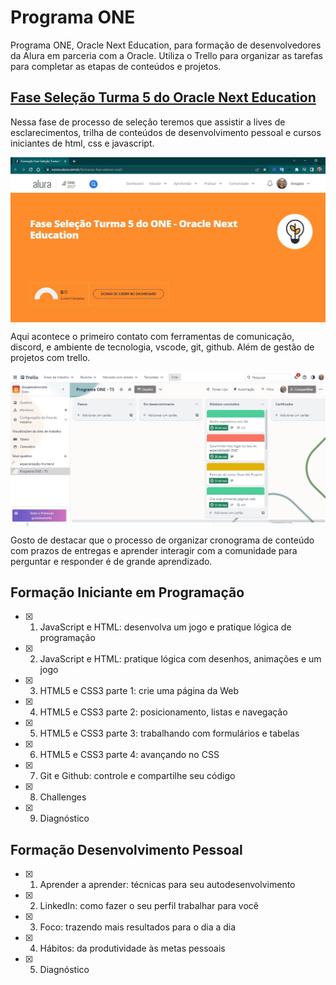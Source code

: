 # Programa ONE

Programa ONE, Oracle Next Education, para formação de desenvolvedores da Alura em parceria com a Oracle.
Utiliza o Trello para organizar as tarefas para completar as etapas de conteúdos e projetos.

## [Fase Seleção Turma 5 do Oracle Next Education](https://cursos.alura.com.br/formacao-fase-selecao-one5)

Nessa fase de processo de seleção teremos que assistir a lives de esclarecimentos, trilha de conteúdos de desenvolvimento pessoal e cursos iniciantes de html, css e javascript.

<p align="center" style="display: flex; align-items: flex-start; justify-content: center;">
  <img alt="programa-one" title="#programa-one" src="./.github/Fase_Selecao_Turma_5_Oracle_Next_Education-1.jpg" width="600px"> 
</p> 

Aqui acontece o primeiro contato com ferramentas de comunicação, discord, e ambiente de tecnologia, vscode, git, github. Além de gestão de projetos com trello. 

<p align="center" style="display: flex; align-items: flex-start; justify-content: center;">
  <img alt="programa-one" title="#programa-one" src="./.github/trello_Fase_Selecao_Turma_5_Oracle_Next_Education-1.jpg" width="600px"> 
</p> 

Gosto de destacar que o processo de organizar cronograma de conteúdo com prazos de entregas e aprender interagir com a comunidade para perguntar e responder é de grande aprendizado. 

## Formação Iniciante em Programação

- [x] 1. JavaScript e HTML: desenvolva um jogo e pratique lógica de programação
- [x] 2. JavaScript e HTML: pratique lógica com desenhos, animações e um jogo
- [x] 3. HTML5 e CSS3 parte 1: crie uma página da Web
- [x] 4. HTML5 e CSS3 parte 2: posicionamento, listas e navegação
- [x] 5. HTML5 e CSS3 parte 3: trabalhando com formulários e tabelas
- [x] 6. HTML5 e CSS3 parte 4: avançando no CSS
- [x] 7. Git e Github: controle e compartilhe seu código
- [x] 8. Challenges 
- [x] 9. Diagnóstico

## Formação Desenvolvimento Pessoal

- [x] 1. Aprender a aprender: técnicas para seu autodesenvolvimento
- [x] 2. LinkedIn: como fazer o seu perfil trabalhar para você
- [x] 3. Foco: trazendo mais resultados para o dia a dia
- [x] 4. Hábitos: da produtividade às metas pessoais 
- [x] 5. Diagnóstico